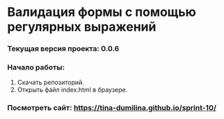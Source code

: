 # Валидация формы с помощью регулярных выражений

### Текущая версия проекта: 0.0.6

### Начало работы:
1. Скачать репозиторий.
2. Открыть файл index.html в браузере.

### Посмотреть сайт: https://tina-dumilina.github.io/sprint-10/